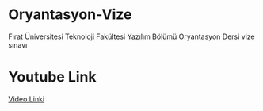 # Oryantasyon-Vize
Fırat Üniversitesi Teknoloji Fakültesi Yazılım Bölümü Oryantasyon Dersi vize sınavı
#  Youtube Link
[Video Linki](https://www.youtube.com/playlist?list=PLKrZpuGUY6OdHZT9djfLW1shPIo8VUh1G)
